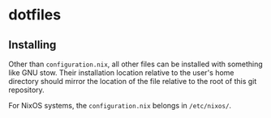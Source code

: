 # dotfiles

## Installing

Other than `configuration.nix`, all other files can be installed with something like GNU stow.
Their installation location relative to the user's home directory should mirror the location of the file relative to the root of this git repository.

For NixOS systems, the `configuration.nix` belongs in `/etc/nixos/`.


